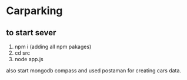 # Carparking

## to start sever
1) npm i   (adding all npm pakages)
2) cd src
3) node app.js


also start mongodb compass and used postaman for creating cars data.
